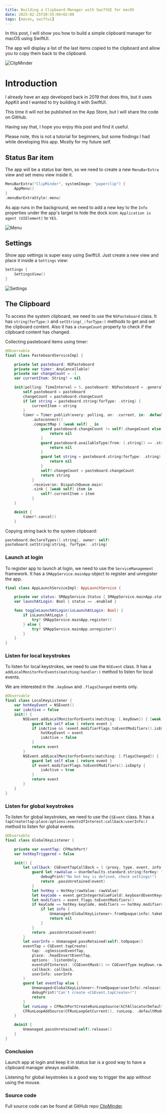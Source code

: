 ```yaml
---
title: Building a Clipboard Manager with SwiftUI for macOS
date: 2025-02-25T20:55:04+02:00
tags: [macos, swiftui]
---
```


In this post, I will show you how to build a simple clipboard manager for macOS using SwiftUI.

The app will display a list of the last items copied to the clipboard and allow you to copy them back to the clipboard.

![ClipMinder](/assets/img/clipminder/history.png)

# Introduction

I already have an app developed back in 2019 that does this, but it uses AppKit and I wanted to try building it with SwiftUI.

This time it will not be published on the App Store, but I will share the code on GitHub.

Having say that, I hope you enjoy this post and find it useful.

Please note, this is not a tutorial for beginners, but some findings I had while developing this app. Mostly for my future self.

## Status Bar item

The app will be a status bar item, so we need to create a new `MenuBarExtra` view and set menu view inside it.

```swift
MenuBarExtra("ClipMinder", systemImage: "paperclip") {
    AppMenu()
}
.menuBarExtraStyle(.menu)
```

As app runs in the background, we need to add a new key to the `Info` properties under the app's target to hide the dock icon: `Application is agent (UIElement)` to `YES`.

![Menu](/assets/img/clipminder/baritem.png)

## Settings

Show app settings is super easy using SwiftUI.
Just create a new view and place it inside a `Settings` view:

```swift
Settings {
    SettingsView()
}
```

![Settings](/assets/img/clipminder/settings.png)

## The Clipboard

To access the system clipboard, we need to use the `NSPasteboard` class.
It has `string(forType:)` and `setString(_:forType:)` methods to get and set the clipboard content.
Also it has a `changeCount` property to check if the clipboard content has changed.

Collecting pasteboard items using timer:

```swift
@Observable
final class PasteboardServiceImpl {

    private let pasteboard: NSPasteboard
    private var timer: AnyCancellable?
    private var changeCount = -1
    var currentItem: String? = nil

    init(polling: TimeInterval = 5, pasteboard: NSPasteboard = .general) {
        self.pasteboard = pasteboard
        changeCount = pasteboard.changeCount
        if let string = pasteboard.string(forType: .string) {
            currentItem = string
        }
        timer = Timer.publish(every: polling, on: .current, in: .default)
            .autoconnect()
            .compactMap { [weak self] _ in
                guard pasteboard.changeCount != self?.changeCount else {
                    return nil
                }
                guard pasteboard.availableType(from: [.string]) == .string else {
                    return nil
                }
                guard let string = pasteboard.string(forType: .string) else {
                    return nil
                }
                self?.changeCount = pasteboard.changeCount
                return string
            }
            .receive(on: DispatchQueue.main)
            .sink { [weak self] item in
                self?.currentItem = item
            }
    }

    deinit {
        timer?.cancel()
    }
```

Copying string back to the system clipboard:

```swift
pasteboard.declareTypes([.string], owner: self)
pasteboard.setString(string, forType: .string)
```

### Launch at login

To register app to launch at login, we need to use the `ServiceManagement` framework. It has a `SMAppService.mainApp` object to register and unregister the app.

```swift
final class AppLaunchServiceImpl: AppLaunchService {

    private var status: SMAppService.Status { SMAppService.mainApp.status }
    var launchAtLogin: Bool { status == .enabled }

    func toggleLaunchAtLogin(isLaunchAtLogin: Bool) {
        if isLaunchAtLogin {
            try? SMAppService.mainApp.register()
        } else {
            try? SMAppService.mainApp.unregister()
        }
    }
}
```

### Listen for local keystrokes

To listen for local keystrokes, we need to use the `NSEvent` class. It has a `addLocalMonitorForEvents(matching:handler:)` method to listen for local events.

We are interested in the `.keyDown` and `.flagsChanged` events only.

```swift
@Observable
final class LocalKeyListener {
    var hotKeyEvent = NSEvent()
    var isActive = false
    init() {
        NSEvent.addLocalMonitorForEvents(matching: [.keyDown]) { [weak self] event in
            guard let self else { return event }
            if isActive && !event.modifierFlags.toEventModifiers().isEmpty {
                hotKeyEvent = event
                isActive = false
            }
            return event
        }
        NSEvent.addLocalMonitorForEvents(matching: [.flagsChanged]) { [weak self] event in
            guard let self else { return event }
            if event.modifierFlags.toEventModifiers().isEmpty {
                isActive = true
            }
            return event
        }
    }
}
```

### Listen for global keystrokes

To listen for global keystrokes, we need to use the `CGEvent` class. It has a `tapCreate(tap:place:options:eventsOfInterest:callback:userInfo:)` method to listen for global events.

```swift
@Observable
final class GlobalKeyListener {

    private var eventTap: CFMachPort?
    var hotKeyTriggered = false

    init() {
        let callback: CGEventTapCallBack = { (proxy, type, event, info) -> Unmanaged<CGEvent>? in
            guard let rawValue = UserDefaults.standard.string(forKey: "hot_key") else {
                debugPrint("No hot key is defined, check settings!")
                return .passUnretained(event)
            }
            let hotKey = HotKey(rawValue: rawValue)
            let keyCode = event.getIntegerValueField(.keyboardEventKeycode)
            let modifiers = event.flags.toEventModifiers()
            if keyCode == hotKey.keyCode, modifiers == hotKey.modifiers {
                if let info {
                    Unmanaged<GlobalKeyListener>.fromOpaque(info).takeUnretainedValue().hotKeyTriggered = true
                    return nil
                }
            }
            return .passUnretained(event)
        }
        let userInfo = Unmanaged.passRetained(self).toOpaque()
        eventTap = CGEvent.tapCreate(
            tap: .cgSessionEventTap,
            place: .headInsertEventTap,
            options: .listenOnly,
            eventsOfInterest: (CGEventMask(1 << CGEventType.keyDown.rawValue)),
            callback: callback,
            userInfo: userInfo
        )
        guard let eventTap else {
            Unmanaged<GlobalKeyListener>.fromOpaque(userInfo).release()
            debugPrint("Can't create <CGEvent.tapCreate>!")
            return
        }
        let runLoop = CFMachPortCreateRunLoopSource(kCFAllocatorDefault, eventTap, 0)
        CFRunLoopAddSource(CFRunLoopGetCurrent(), runLoop, .defaultMode)
    }

    deinit {
        Unmanaged.passUnretained(self).release()
    }
}
```

### Conclusion

Launch app at login and keep it in status bar is a good way to have a clipboard manager always available.

Listening for global keystrokes is a good way to trigger the app without using the mouse.

### Source code

Full source code can be found at GitHub repo [ClipMinder](https://github.com/avdyushin/ClipMinder).
